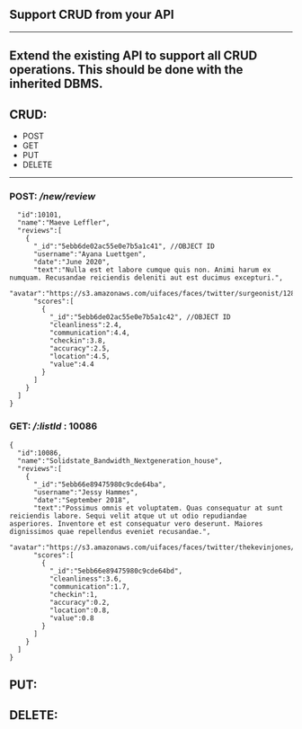 ## Support CRUD from your API
________________________________
## Extend the existing API to support all CRUD operations. This should be done with the inherited DBMS.

## CRUD:
  * POST
  * GET
  * PUT
  * DELETE

_____________________________________________________________

### POST: */new/review*
```{
  "id":10101,
  "name":"Maeve Leffler",
  "reviews":[
    {
      "_id":"5ebb6de02ac55e0e7b5a1c41", //OBJECT ID
      "username":"Ayana Luettgen",
      "date":"June 2020",
      "text":"Nulla est et labore cumque quis non. Animi harum ex numquam. Recusandae reiciendis deleniti aut est ducimus excepturi.",
      "avatar":"https://s3.amazonaws.com/uifaces/faces/twitter/surgeonist/128.jpg",
      "scores":[
        {
          "_id":"5ebb6de02ac55e0e7b5a1c42", //OBJECT ID
          "cleanliness":2.4,
          "communication":4.4,
          "checkin":3.8,
          "accuracy":2.5,
          "location":4.5,
          "value":4.4
        }
      ]
    }
  ]
}
```

### GET: */:listId* : 10086
```
{
  "id":10086,
  "name":"Solidstate_Bandwidth_Nextgeneration_house",
  "reviews":[
    {
      "_id":"5ebb66e89475980c9cde64ba",
      "username":"Jessy Hammes",
      "date":"September 2018",
      "text":"Possimus omnis et voluptatem. Quas consequatur at sunt reiciendis labore. Sequi velit atque ut ut odio repudiandae asperiores. Inventore et est consequatur vero deserunt. Maiores dignissimos quae repellendus eveniet recusandae.",
      "avatar":"https://s3.amazonaws.com/uifaces/faces/twitter/thekevinjones/128.jpg",
      "scores":[
        {
          "_id":"5ebb66e89475980c9cde64bd",
          "cleanliness":3.6,
          "communication":1.7,
          "checkin":1,
          "accuracy":0.2,
          "location":0.8,
          "value":0.8
        }
      ]
    }
  ]
}
```

## PUT:

## DELETE:

